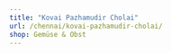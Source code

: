 ```yaml
---
title: "Kovai Pazhamudir Cholai"
url: /chennai/kovai-pazhamudir-cholai/
shop: Gemüse & Obst
---
```


